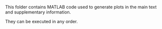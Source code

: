 This folder contains MATLAB code used to generate plots in the main text and supplementary information.

They can be executed in any order.
